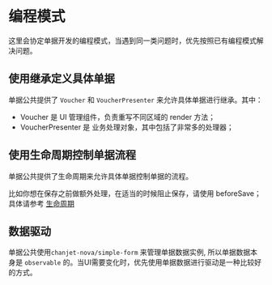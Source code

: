 # 编程模式

这里会协定单据开发的编程模式，当遇到同一类问题时，优先按照已有编程模式解决问题。

## 使用继承定义具体单据

单据公共提供了 `Voucher` 和 `VoucherPresenter` 来允许具体单据进行继承。其中：

* Voucher 是 UI 管理组件，负责重写不同区域的 render 方法；
* VoucherPresenter 是 业务处理对象，其中包括了非常多的处理器；

## 使用生命周期控制单据流程

单据公共提供了生命周期来允许具体单据控制单据的流程。

比如你想在保存之前做额外处理，在适当的时候阻止保存，请使用 beforeSave；具体请参考 [生命周期](/chapter1/sheng-ming-zhou-qi.md)

## 数据驱动

单据公共使用`chanjet-nova/simple-form` 来管理单据数据实例, 所以单据数据本身是 `observable` 的。当UI需要变化时，优先使用单据数据进行驱动是一种比较好的方式。



